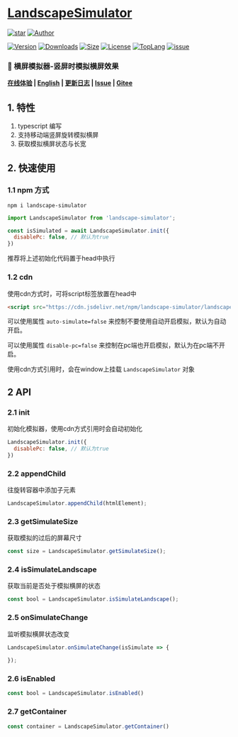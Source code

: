 # [LandscapeSimulator](https://www.github.com/theajack/landscape-simulator)

<p>
    <a href="https://www.github.com/theajack/landscape-simulator"><img src="https://img.shields.io/github/stars/theajack/landscape-simulator.svg?style=social" alt="star"></a>
    <a href="https://theajack.github.io"><img src="https://img.shields.io/badge/author-theajack-blue.svg?style=social" alt="Author"></a>
</p> 

<p>
    <a href="https://www.npmjs.com/package/landscape-simulator"><img src="https://img.shields.io/npm/v/landscape-simulator.svg" alt="Version"></a>
    <a href="https://npmcharts.com/compare/landscape-simulator?minimal=true"><img src="https://img.shields.io/npm/dm/landscape-simulator.svg" alt="Downloads"></a>
    <a href="https://cdn.jsdelivr.net/npm/landscape-simulator/landscape-simulator.min.js"><img src="https://img.shields.io/bundlephobia/minzip/landscape-simulator.svg" alt="Size"></a>
    <a href="https://github.com/theajack/landscape-simulator/blob/master/LICENSE"><img src="https://img.shields.io/npm/l/landscape-simulator.svg" alt="License"></a>
    <a href="https://github.com/theajack/landscape-simulator/search?l=typescript"><img src="https://img.shields.io/github/languages/top/theajack/landscape-simulator.svg" alt="TopLang"></a>
    <a href="https://github.com/theajack/landscape-simulator/issues"><img src="https://img.shields.io/github/issues-closed/theajack/landscape-simulator.svg" alt="issue"></a>
</p>

<h3>🚀 横屏模拟器-竖屏时模拟横屏效果</h3>

**[在线体验](https://theajack.github.io/landscape-simulator) | [English](https://github.com/theajack/landscape-simulator/blob/master/README.md) | [更新日志](https://github.com/theajack/landscape-simulator/blob/master/helper/version.md) | [Issue](https://github.com/theajack/landscape-simulator/issues/new) | [Gitee](https://gitee.com/theajack/landscape-simulator)**

## 1. 特性

1. typescript 编写
2. 支持移动端竖屏旋转模拟横屏
3. 获取模拟横屏状态与长宽

## 2. 快速使用

### 1.1 npm 方式

```
npm i landscape-simulator
```

```js
import LandscapeSimulator from 'landscape-simulator';

const isSimulated = await LandscapeSimulator.init({
  disablePc: false, // 默认为true
})
```

推荐将上述初始化代码置于head中执行

### 1.2 cdn

使用cdn方式时，可将script标签放置在head中

```html
<script src="https://cdn.jsdelivr.net/npm/landscape-simulator/landscape-simulator.min.js"></script>
```

可以使用属性 `auto-simulate=false` 来控制不要使用自动开启模拟，默认为自动开启。

可以使用属性 `disable-pc=false` 来控制在pc端也开启模拟，默认为在pc端不开启。

使用cdn方式引用时，会在window上挂载 `LandscapeSimulator` 对象

## 2 API

### 2.1 init

初始化模拟器，使用cdn方式引用时会自动初始化

```js
LandscapeSimulator.init({
  disablePc: false, // 默认为true
})
```

### 2.2 appendChild

往旋转容器中添加子元素

```js
LandscapeSimulator.appendChild(htmlElement);
```

### 2.3 getSimulateSize

获取模拟的过后的屏幕尺寸

```js
const size = LandscapeSimulator.getSimulateSize();
```

### 2.4 isSimulateLandscape

获取当前是否处于模拟横屏的状态

```js
const bool = LandscapeSimulator.isSimulateLandscape();
```

### 2.5 onSimulateChange

监听模拟横屏状态改变

```js
LandscapeSimulator.onSimulateChange(isSimulate => {
  
});
```

### 2.6 isEnabled

```js
const bool = LandscapeSimulator.isEnabled()
```

### 2.7 getContainer

```js
const container = LandscapeSimulator.getContainer()
```
